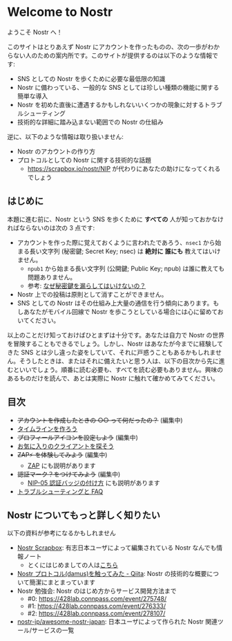 # Welcome to Nostr

ようこそ Nostr へ！

このサイトはとりあえず Nostr にアカウントを作ったものの、次の一歩がわからない人のための案内所です。このサイトが提供するのは以下のような情報です:

- SNS としての Nostr を歩くために必要な最低限の知識
- Nostr に備わっている、一般的な SNS としては珍しい種類の機能に関する簡単な導入
- Nostr を初めた直後に遭遇するかもしれないいくつかの現象に対するトラブルシューティング
- 技術的な詳細に踏み込まない範囲での Nostr の仕組み

逆に、以下のような情報は取り扱いません:

- Nostr のアカウントの作り方
- プロトコルとしての Nostr に関する技術的な話題
  - https://scrapbox.io/nostr/NIP が代わりにあなたの助けになってくれるでしょう

## はじめに

本題に進む前に、Nostr という SNS を歩くために **すべての** 人が知っておかなければならないのは次の 3 点です:

- アカウントを作った際に覚えておくように言われたであろう、`nsec1` から始まる長い文字列 (秘密鍵; Secret Key; nsec) は **絶対に** **誰にも** 教えてはいけません。
  - `npub1` から始まる長い文字列 (公開鍵; Public Key; npub) は誰に教えても問題ありません。
  - 参考: [なぜ秘密鍵を漏らしてはいけないの？](faq/nsec-is-confidential.md)
- Nostr 上での投稿は原則として消すことができません。
- SNS としての Nostr はその仕組み上大量の通信を行う傾向にあります。もしあなたがモバイル回線で Nostr を歩こうとしている場合には心に留めておいてください。

以上のことだけ知っておけばひとまずは十分です。あなたは自力で Nostr の世界を冒険することもできるでしょう。しかし、Nostr はあなたが今までに経験してきた SNS とは少し違った姿をしていて、それに戸惑うこともあるかもしれません。そうしたときは、またはそれに備えたいと思う人は、以下の目次から先に進むといいでしょう。順番に読む必要も、すべてを読む必要もありません。興味のあるものだけを読んで、あとは実際に Nostr に触れて確かめてみてください。

## 目次

- ~~アカウントを作成したときの ○○ って何だったの？~~ (編集中)
- [タイムラインを作ろう](./make-your-timeline.md)
- ~~プロフィールアイコンを設定しよう~~ (編集中)
- [お気に入りのクライアントを探そう](./explore-client.md)
- ~~ZAP⚡ を体験してみよう~~ (編集中)
  - [ZAP](https://scrapbox.io/nostr/Zap) にも説明があります
- ~~認証マーク？をつけてみよう~~ (編集中)
  - [NIP-05 認証バッジの付け方](https://scrapbox.io/nostr/NIP-05%E8%AA%8D%E8%A8%BC%E3%83%90%E3%83%83%E3%82%B8%E3%81%AE%E4%BB%98%E3%81%91%E6%96%B9) にも説明があります
- [トラブルシューティングと FAQ](./faq/index.md)

## Nostr についてもっと詳しく知りたい

以下の資料が参考になるかもしれません

- [Nostr Scrapbox](https://scrapbox.io/nostr/): 有志日本ユーザによって編集されている Nostr なんでも情報ノート
  - とくにはじめましての人は[こちら](https://scrapbox.io/nostr/%E3%81%AF%E3%81%98%E3%82%81%E3%81%A6%E3%81%AENostr%E3%80%90%E3%81%AF%E3%81%98%E3%82%81%E3%81%A6%E3%81%AE%E6%96%B9%E3%81%AF%E3%81%93%E3%81%A1%E3%82%89%E3%80%91)
- [Nostr プロトコル(damus)を触ってみた - Qiita](https://qiita.com/gpsnmeajp/items/77eee9535fb1a092e286): Nostr の技術的な概要について簡潔にまとまっています
- Nostr 勉強会: Nostr のはじめ方からサービス開発方法まで
  - #0: https://428lab.connpass.com/event/275748/
  - #1: https://428lab.connpass.com/event/276333/
  - #2: https://428lab.connpass.com/event/278107/
- [nostr-jp/awesome-nostr-japan](https://github.com/nostr-jp/awesome-nostr-japan): 日本ユーザによって作られた Nostr 関連ツール/サービスの一覧
